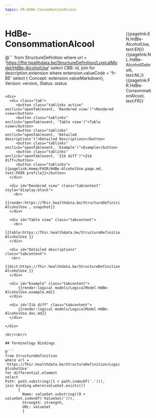 ```yaml
---
topic: FR.HdBe-ConsommationAlcool
---
```


<div style="float:right;width:85px;padding:10px;margin:10">
<p>{{pagelink:EN.HdBe-AlcoholUse, text:EN}}  {{pagelink:NL.HdBe-AlcoholGebruik, text:NL}}  {{pagelink:FR.HdBe-ConsommationAlcool, text:FR}}<p>
</div>

# HdBe-ConsommationAlcool



@```
from StructureDefinition
where url = 'https://fhir.healthdata.be/StructureDefinition/LogicalModel/HdBe-AlcoholUse'
select 
CBB: id,
join for description.extension where extension.valueCode = 'fr-BE' select { Concept: extension.valueMarkdown}, 
Version: version,
Status: status
```

<div>
  <div class="tab">
     <button class="tablinks active" onclick="openTab(event, 'Rendered view')">Rendered view</button>
     <button class="tablinks" onclick="openTab(event, 'Table view')">Table view</button>
     <button class="tablinks" onclick="openTab(event, 'Detailed descriptions')">Detailed Descriptions</button>
     <button class="tablinks" onclick="openTab(event, 'Example')">Example</button>
     <button class="tablinks" onclick="openTab(event, 'Zib diff')">Zib diff</button>
     <button class="tablinks">{{pagelink:Home/FHIR/HdBe-AlcoholUse.page.md, text:FHIR profile}}</button>
  </div>

  <div id="Rendered view" class="tabcontent" style="display:block">
    <br>
      {{render:https://fhir.healthdata.be/StructureDefinition/LogicalModel/HdBe-AlcoholUse , snapshot}}
  </div>

  <div id="Table view" class="tabcontent">
    <br>
      {{table:https://fhir.healthdata.be/StructureDefinition/LogicalModel/HdBe-AlcoholUse }}
  </div>

  <div id="Detailed descriptions" class="tabcontent">
   <br>
      {{dict:https://fhir.healthdata.be/StructureDefinition/LogicalModel/HdBe-AlcoholUse }}
  </div>

  <div id="Example" class="tabcontent">
      {{render:logical models/LogicalModel-HdBe-AlcoholUse.example.md}}
  </div>

  <div id="Zib diff" class="tabcontent">
      {{render:logical models/LogicalModel-HdBe-AlcoholUse.doc.md}}
  </div>

</div>

<br/><br/> 

## Terminology Bindings

@```
from StructureDefinition
where url = 'https://fhir.healthdata.be/StructureDefinition/LogicalModel/HdBe-AlcoholUse'
for differential.element
select
Path: path.substring((1 + path.indexOf('.'))),
join binding.where(valueSet.exists())
      { 
        Name: valueSet.substring((9 + valueSet.indexOf('ValueSet/'))),
        Strength: strength,
        URL: valueSet
        }
```  